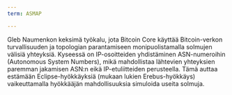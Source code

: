 ```yaml
---
term: ASMAP

---
```

Gleb Naumenkon keksimä työkalu, jota Bitcoin Core käyttää Bitcoin-verkon turvallisuuden ja topologian parantamiseen monipuolistamalla solmujen välisiä yhteyksiä. Kyseessä on IP-osoitteiden yhdistäminen ASN-numeroihin (Autonomous System Numbers), mikä mahdollistaa lähtevien yhteyksien paremman jakamisen ASN:n eikä IP-etuliitteiden perusteella. Tämä auttaa estämään Eclipse-hyökkäyksiä (mukaan lukien Erebus-hyökkäys) vaikeuttamalla hyökkääjän mahdollisuuksia simuloida useita solmuja.